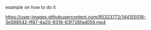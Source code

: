 example on how to do it


https://user-images.githubusercontent.com/95323772/144155016-3e588542-ff87-4a20-9316-63f726fad059.mp4

